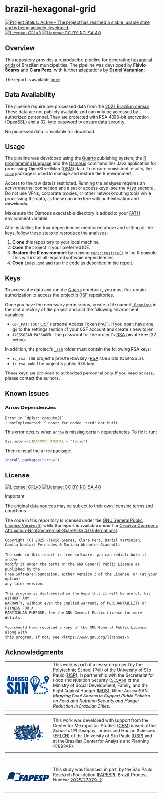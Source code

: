 # brazil-hexagonal-grid

<!-- badges: start -->
[![Project Status: Active – The project has reached a stable, usable state and is being actively developed.](https://www.repostatus.org/badges/latest/active.svg)](https://www.repostatus.org/#active)
[![License: GPLv3](https://img.shields.io/badge/license-GPLv3-bd0000.svg)](https://www.gnu.org/licenses/gpl-3.0)
[![License: CC BY-NC-SA 4.0](https://img.shields.io/badge/license-CC_BY--NC--SA_4.0-lightgrey.svg)](https://creativecommons.org/licenses/by-nc-sa/4.0/)
<!-- badges: end -->

## Overview

This repository provides a reproducible pipeline for generating [hexagonal grids](https://en.wikipedia.org/wiki/Grid_(spatial_index)) of Brazilian municipalities. The pipeline was developed by **Flávio Soares** and **Clara Penz**, with further adaptations by [**Daniel Vartanian**](https://github.com/danielvartan).

The report is available [here](https://cem-usp.github.io/brazil-hexagonal-grid/).

## Data Availability

The pipeline require pre-processed data from the [2022 Brazilian census](https://en.wikipedia.org/wiki/2022_Brazilian_census). These data are not publicly available and can only be accessed by authorized personnel. They are protected with [RSA](https://en.wikipedia.org/wiki/RSA_cryptosystem) 4096-bit encryption ([OpenSSL](https://www.openssl.org/)) and a 32-byte password to ensure data security.

No processed data is available for download.

## Usage

The pipeline was developed using the [Quarto](https://quarto.org/) publishing system, the [R programming language](https://www.r-project.org/) and the [Osmosis](https://wiki.openstreetmap.org/wiki/Osmosis) command line Java application for processing OpenStreetMap ([OSM](https://www.openstreetmap.org/)) data. To ensure consistent results, the [`renv`](https://rstudio.github.io/renv/) package is used to manage and restore the R environment.

Access to the raw data is restricted. Running the analyses requires an active internet connection and a set of access keys (see the [*Keys*](#keys) section). Do not use VPNs, corporate proxies, or other network-routing tools while processing the data, as these can interfere with authentication and downloads.

Make sure the Osmosis executable directory is added to your [PATH](https://en.wikipedia.org/wiki/PATH_(variable)) environment variable.

After installing the four dependencies mentioned above and setting all the keys, follow these steps to reproduce the analyses:

1. **Clone** this repository to your local machine.
2. **Open** the project in your preferred IDE.
3. **Restore the R environment** by running [`renv::restore()`](https://rstudio.github.io/renv/reference/restore.html) in the R console. This will install all required software dependencies.
4. **Open** `index.qmd` and run the code as described in the report.

## Keys

To access the data and run the [Quarto](https://quarto.org/) notebook, you must first obtain authorization to access the project's [OSF](https://osf.io) repositories.

Once you have the necessary permissions, create a file named [`.Renviron`](https://bookdown.org/csgillespie/efficientR/set-up.html#:~:text=2.4.6%20The%20.Renviron%20file) in the root directory of the project and add the following environment variables:

- `OSF_PAT`: Your [OSF](https://osf.io/) Personal Access Token ([PAT](https://en.wikipedia.org/wiki/Personal_access_token)). If you don't have one, go to the settings section of your OSF account and create a new token.
- `ACESSOSAN_PASSWORD`: The password for the project's [RSA](https://en.wikipedia.org/wiki/RSA_cryptosystem) private key (32 bytes).

In addition, the project’s [`_ssh`](_ssh) folder must contain the following RSA keys:

- `id_rsa`: The project's private RSA key ([RSA](https://en.wikipedia.org/wiki/RSA_cryptosystem) 4096 bits (OpenSSL)).
- `id_rsa.pub`: The project's public RSA key.

These keys are provided to authorized personnel only. If you need access, please contact the authors.

## Known Issues

### Arrow Dependencies

```
Error in `dplyr::compute()`:
! NotImplemented: Support for codec 'zstd' not built
```

This error occurs when [`arrow`](https://arrow.apache.org/docs/r/index.html) is missing certain dependencies. To fix it, run:

```r
Sys.setenv(LIBARROW_MINIMAL = "false")
```

Then reinstall the `arrow` package:

```r
install.packages("arrow")
```

## License

[![License: GPLv3](https://img.shields.io/badge/license-GPLv3-bd0000.svg)](https://www.gnu.org/licenses/gpl-3.0)
[![License: CC BY-NC-SA 4.0](https://img.shields.io/badge/license-CC_BY--NC--SA_4.0-lightgrey.svg)](https://creativecommons.org/licenses/by-nc-sa/4.0/)

> [!IMPORTANT]
> The original data sources may be subject to their own licensing terms and conditions.

The code in this repository is licensed under the [GNU General Public License Version 3](https://www.gnu.org/licenses/gpl-3.0), while the report is available under the [Creative Commons Attribution-NonCommercial-ShareAlike 4.0 International](https://creativecommons.org/licenses/by-nc-sa/4.0/).

``` text
Copyright (C) 2025 Flávio Soares, Clara Penz, Daniel Vartanian,
Camila Nastari Fernandes & Mariana Abrantes Giannotti

The code in this report is free software: you can redistribute it and/or
modify it under the terms of the GNU General Public License as published by the
Free Software Foundation, either version 3 of the License, or (at your option)
any later version.

This program is distributed in the hope that it will be useful, but WITHOUT ANY
WARRANTY; without even the implied warranty of MERCHANTABILITY or FITNESS FOR A
PARTICULAR PURPOSE. See the GNU General Public License for more details.

You should have received a copy of the GNU General Public License along with
this program. If not, see <https://www.gnu.org/licenses/>.
```

## Acknowledgments

<table>
  <tr>
    <td width="30%">
      <br>
      <p align="center">
        <a href="https://doi.org/10.17605/OSF.IO/ZE6WT"><img src="images/acessosan-logo.svg" width="140em"/></a>
      </p>
      <br>
    </td>
    <td width="70%">
      This work is part of a research project by the Polytechnic School (<a href="https://www.poli.usp.br/">Poli</a>) of the University of São Paulo (<a href="https://usp.br/">USP</a>), in partnership with the Secretariat for Food and Nutrition Security (<a href="https://www.gov.br/mds/pt-br/orgaos/SESAN">SESAN</a>) of the Ministry of Social Development, Family, and the Fight Against Hunger (<a href="https://www.gov.br/mds/">MDS</a>), titled: <em>AcessoSAN: Mapping Food Access to Support Public Policies on Food and Nutrition Security and Hunger Reduction in Brazilian Cities</em>.
    </td>
  </tr>
</table>

<table>
  <tr>
    <td width="30%">
      <br>
      <p align="center">
        <a href="https://centrodametropole.fflch.usp.br"><img src="images/cem-icon.svg" width="190em"/></a>
      </p>
      <br>
    </td>
    <td width="70%">
      This work was developed with support from the Center for Metropolitan Studies (<a href="https://centrodametropole.fflch.usp.br">CEM</a>) based at the School of Philosophy, Letters and Human Sciences (<a href="https://www.fflch.usp.br/">FFLCH</a>) of the University of São Paulo (<a href="https://usp.br">USP</a>) and at the Brazilian Center for Analysis and Planning (<a href="https://cebrap.org.br/">CEBRAP</a>).
    </td>
  </tr>
</table>

<table>
  <tr>
    <td width="30%">
      <br>
      <p align="center">
        <br> <a href="https://fapesp.br/"><img src="images/fapesp-logo.svg" width="160em"/></a>
      </p>
      <br>
    </td>
    <td width="70%">
      This study was financed, in part, by the São Paulo Research Foundation (<a href="https://fapesp.br/">FAPESP</a>), Brazil. Process Number <a href="https://bv.fapesp.br/en/bolsas/231507/geospatial-data-science-applied-to-food-policies/">2025/17879-2</a>.
    </td>
  </tr>
</table>

